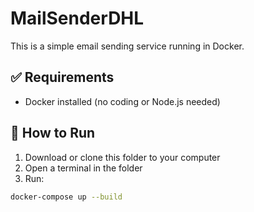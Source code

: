 # MailSenderDHL

This is a simple email sending service running in Docker.

## ✅ Requirements

- Docker installed (no coding or Node.js needed)

## 🚀 How to Run

1. Download or clone this folder to your computer
2. Open a terminal in the folder
3. Run:

```bash
docker-compose up --build
